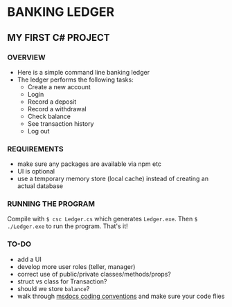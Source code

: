 # BANKING LEDGER
## MY FIRST C# PROJECT

### OVERVIEW
* Here is a simple command line banking ledger
* The ledger performs the following tasks:
    - Create a new account
    - Login
    - Record a deposit
    - Record a withdrawal
    - Check balance
    - See transaction history
    - Log out


### REQUIREMENTS
* make sure any packages are available via npm etc
* UI is optional
* use a temporary memory store (local cache) instead of creating an actual database

### RUNNING THE PROGRAM
Compile with `$ csc Ledger.cs` which generates `Ledger.exe`. Then `$ ./Ledger.exe` to run the program. That's it!


### TO-DO
* add a UI
* develop more user roles (teller, manager)
* correct use of public/private classes/methods/props?
* struct vs class for Transaction?
* should we store `balance`?
* walk through [msdocs coding conventions](https://docs.microsoft.com/en-us/dotnet/csharp/programming-guide/inside-a-program/coding-conventions) and make sure your code flies
